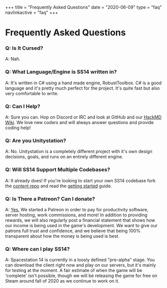 +++
title = "Frequently Asked Questions"
date = "2020-06-09"
type = "faq"
navlinkactive = "faq"
+++

# Frequently Asked Questions

### Q: Is It Cursed?

A: Nah.

### Q: What Language/Engine is SS14 written in?

A: It's written in C# using a hand made engine, RobustToolbox. C# is a good language and it's pretty much perfect for the project. It's quite fast but also very comfortable to write.

### Q: Can I Help?

A: Sure you can. Hop on Discord or IRC and look at GitHub and our [HackMD Wiki](https://hackmd.io/@ss14/docs/%2FvJp0-PyuSNeWMb5GA00B4Q). We love new coders and will always answer questions and provide coding help!

### Q: Are you Unitystation?

A: No. Unitystation is a completely different project with it's own design decisions, goals, and runs on an entirely different engine.

### Q: Will SS14 Support Multiple Codebases?

A: It already does! If you're looking to start your own SS14 codebase fork the [content repo](https://github.com/space-wizards/space-station-14) and read the [getting started](https://hackmd.io/@ss14/docs/%2FBZkI4RlUQbm09QWrXCZ3kg) guide.

### Q: Is There a Patreon? Can I donate?

A: [Yes.](https://www.patreon.com/spacestation14) We started a Patreon in order to pay for productivity software, server hosting, work commissions, and more! In addition to providing rewards, we will also regularly post a financial statement that shows how our income is being used in the game's development. We want to give our patrons full trust and confidence, and we believe that being 100% transparent about how the money is being used is best.

### Q: Where can I play SS14?

A: Spacestation 14 is currently in a loosly defined "pre-alpha" stage. You can download the client right now and play on our servers, but it's mainly for testing at the moment. A fair estimate of when the game will be 'complete' isn't possible, though we will be releasing the game for free on Steam around fall of 2020 as we continue to work on it.
